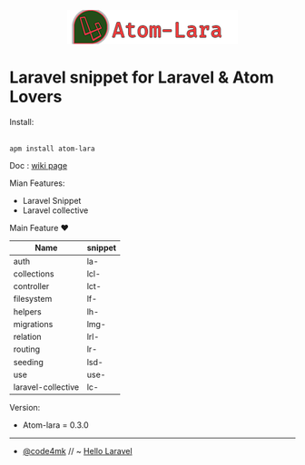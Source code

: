 <p align="center" ><img src="images/atom-lara.png"></p>

#  Laravel snippet for Laravel & Atom Lovers

Install:
```ssh

apm install atom-lara
```

Doc : [wiki page](https://github.com/code4mk/atom-lara/wiki)

Mian Features:

  - Laravel Snippet
  - Laravel collective

  Main Feature ❤️


  | Name  |  snippet |
  |---|---|
  |  auth |  la- |
  | collections  | lcl-  |   
  | controller | lct-  |
  | filesystem| lf- |
  | helpers| lh-|
  | migrations|lmg-|
  | relation| lrl-
  | routing|lr-|
  | seeding| lsd-|
  | use| use-|
  |laravel-collective| lc-|

Version:

  - Atom-lara = 0.3.0

---
* [@code4mk](https://twitter.com/code4mk) // ~  [Hello Laravel](https://twitter.com/hellolaravelbd)
